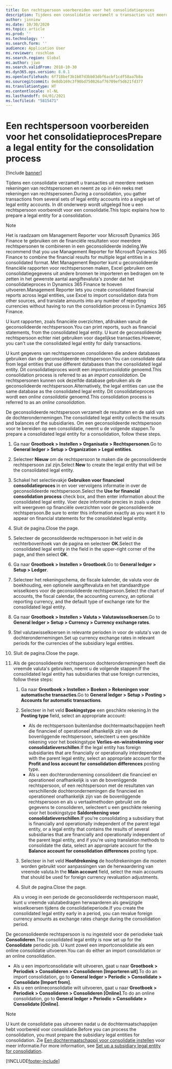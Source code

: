 ```yaml
---
title: Een rechtspersoon voorbereiden voor het consolidatieproces
description: Tijdens een consolidatie verzamelt u transacties uit meerdere reeksen rekeningen van rechtspersonen en neemt ze op in één reeks met rekeningen van rechtspersonen. In dit onderwerp wordt uitgelegd hoe u een rechtspersoon voorbereidt voor een consolidatie.
author: jinniew
ms.date: 10/30/2020
ms.topic: article
ms.prod: ''
ms.technology: ''
ms.search.form: ''
audience: Application User
ms.reviewer: roschlom
ms.search.region: Global
ms.author: jiwo
ms.search.validFrom: 2018-10-30
ms.dyn365.ops.version: 8.0.1
ms.openlocfilehash: 6f718bef3b1b07d3bb03dbf6acbf1cdf58aa7b8a
ms.sourcegitcommit: 0e8db169c3f90bd750826af76709ef5d621fd377
ms.translationtype: HT
ms.contentlocale: nl-NL
ms.lasthandoff: 04/01/2021
ms.locfileid: "5815471"
---
```

# <a name="prepare-a-legal-entity-for-the-consolidation-process"></a><span data-ttu-id="bcc3f-104">Een rechtspersoon voorbereiden voor het consolidatieproces</span><span class="sxs-lookup"><span data-stu-id="bcc3f-104">Prepare a legal entity for the consolidation process</span></span>

[!include [banner](../includes/banner.md)]

<span data-ttu-id="bcc3f-105">Tijdens een consolidatie verzamelt u transacties uit meerdere reeksen rekeningen van rechtspersonen en neemt ze op in één reeks met rekeningen van rechtspersonen.</span><span class="sxs-lookup"><span data-stu-id="bcc3f-105">During a consolidation, you gather transactions from several sets of legal entity accounts into a single set of legal entity accounts.</span></span> <span data-ttu-id="bcc3f-106">In dit onderwerp wordt uitgelegd hoe u een rechtspersoon voorbereidt voor een consolidatie.</span><span class="sxs-lookup"><span data-stu-id="bcc3f-106">This topic explains how to prepare a legal entity for a consolidation.</span></span>

> [!NOTE]
> <span data-ttu-id="bcc3f-107">Het is raadzaam om Management Reporter voor Microsoft Dynamics 365 Finance te gebruiken om de financiële resultaten voor meerdere rechtspersonen te combineren in een geconsolideerde indeling.</span><span class="sxs-lookup"><span data-stu-id="bcc3f-107">We recommend that you use Management Reporter for Microsoft Dynamics 365 Finance to combine the financial results for multiple legal entities in a consolidated format.</span></span> <span data-ttu-id="bcc3f-108">Met Management Reporter kunt u geconsolideerde financiële rapporten voor rechtspersonen maken, Excel gebruiken om consolidatiegegevens uit andere bronnen te importeren en bedragen om te zetten in het gewenste aantal aangiftevaluta's zonder dat het consolidatieproces in Dynamics 365 Finance te hoeven uitvoeren.</span><span class="sxs-lookup"><span data-stu-id="bcc3f-108">Management Reporter lets you create consolidated financial reports across legal entities, use Excel to import consolidation data from other sources, and translate amounts into any number of reporting currencies without having to run the consolidation process in Dynamics 365 Finance.</span></span>

<span data-ttu-id="bcc3f-109">U kunt rapporten, zoals financiële overzichten, afdrukken vanuit de geconsolideerde rechtspersoon.</span><span class="sxs-lookup"><span data-stu-id="bcc3f-109">You can print reports, such as financial statements, from the consolidated legal entity.</span></span> <span data-ttu-id="bcc3f-110">U kunt de geconsolideerde rechtspersoon echter niet gebruiken voor dagelijkse transacties.</span><span class="sxs-lookup"><span data-stu-id="bcc3f-110">However, you can't use the consolidated legal entity for daily transactions.</span></span>

<span data-ttu-id="bcc3f-111">U kunt gegevens van rechtspersonen consolideren die andere databases gebruiken dan de geconsolideerde rechtspersoon.</span><span class="sxs-lookup"><span data-stu-id="bcc3f-111">You can consolidate data from legal entities that use different databases than the consolidated legal entity.</span></span> <span data-ttu-id="bcc3f-112">Dit consolidatieproces wordt een *importconsolidatie* genoemd.</span><span class="sxs-lookup"><span data-stu-id="bcc3f-112">This consolidation process is referred to as an *import consolidation*.</span></span> <span data-ttu-id="bcc3f-113">De rechtspersonen kunnen ook dezelfde database gebruiken als de geconsolideerde rechtspersoon.</span><span class="sxs-lookup"><span data-stu-id="bcc3f-113">Alternatively, the legal entities can use the same database as the consolidated legal entity.</span></span> <span data-ttu-id="bcc3f-114">Dit consolidatieproces wordt een *online consolidatie* genoemd.</span><span class="sxs-lookup"><span data-stu-id="bcc3f-114">This consolidation process is referred to as an *online consolidation*.</span></span>

<span data-ttu-id="bcc3f-115">De geconsolideerde rechtspersoon verzamelt de resultaten en de saldi van de dochterondernemingen.</span><span class="sxs-lookup"><span data-stu-id="bcc3f-115">The consolidated legal entity collects the results and balances of the subsidiaries.</span></span> <span data-ttu-id="bcc3f-116">Om een geconsolideerde rechtspersoon voor te bereiden op een consolidatie, neemt u de volgende stappen.</span><span class="sxs-lookup"><span data-stu-id="bcc3f-116">To prepare a consolidated legal entity for a consolidation, follow these steps.</span></span>

1. <span data-ttu-id="bcc3f-117">Ga naar **Grootboek \> Instellen \> Organisatie \> Rechtspersonen**.</span><span class="sxs-lookup"><span data-stu-id="bcc3f-117">Go to **General ledger \> Setup \> Organization \> Legal entities**.</span></span>
2. <span data-ttu-id="bcc3f-118">Selecteer **Nieuw** om de rechtspersoon te maken die de geconsolideerde rechtspersoon zal zijn.</span><span class="sxs-lookup"><span data-stu-id="bcc3f-118">Select **New** to create the legal entity that will be the consolidated legal entity.</span></span>
3. <span data-ttu-id="bcc3f-119">Schakel het selectievakje **Gebruiken voor financieel consolidatieproces** in en voer vervolgens informatie in over de geconsolideerde rechtspersoon.</span><span class="sxs-lookup"><span data-stu-id="bcc3f-119">Select the **Use for financial consolidation process** check box, and then enter information about the consolidated legal entity.</span></span> <span data-ttu-id="bcc3f-120">Voer deze informatie precies in zoals u deze wilt weergeven op financiële overzichten voor de geconsolideerde rechtspersoon.</span><span class="sxs-lookup"><span data-stu-id="bcc3f-120">Be sure to enter this information exactly as you want it to appear on financial statements for the consolidated legal entity.</span></span>
4. <span data-ttu-id="bcc3f-121">Sluit de pagina.</span><span class="sxs-lookup"><span data-stu-id="bcc3f-121">Close the page.</span></span>
5. <span data-ttu-id="bcc3f-122">Selecteer de geconsolideerde rechtspersoon in het veld in de rechterbovenhoek van de pagina en selecteer **OK**.</span><span class="sxs-lookup"><span data-stu-id="bcc3f-122">Select the consolidated legal entity in the field in the upper-right corner of the page, and then select **OK**.</span></span>
6. <span data-ttu-id="bcc3f-123">Ga naar **Grootboek \> Instellen \> Grootboek**.</span><span class="sxs-lookup"><span data-stu-id="bcc3f-123">Go to **General ledger \> Setup \> Ledger**.</span></span>
7. <span data-ttu-id="bcc3f-124">Selecteer het rekeningschema, de fiscale kalender, de valuta voor de boekhouding, een optionele aangiftevaluta en het standaardtype wisselkoers voor de geconsolideerde rechtspersoon.</span><span class="sxs-lookup"><span data-stu-id="bcc3f-124">Select the chart of accounts, the fiscal calendar, the accounting currency, an optional reporting currency, and the default type of exchange rate for the consolidated legal entity.</span></span> 
8. <span data-ttu-id="bcc3f-125">Ga naar **Grootboek \> Instellen \> Valuta \> Valutawisselkoersen**.</span><span class="sxs-lookup"><span data-stu-id="bcc3f-125">Go to **General ledger \> Setup \> Currency \> Currency exchange rates**.</span></span>
9. <span data-ttu-id="bcc3f-126">Stel valutawisselkoersen in relevante perioden in voor de valuta's van de dochterondernemingen.</span><span class="sxs-lookup"><span data-stu-id="bcc3f-126">Set up currency exchange rates in relevant periods for the currencies of the subsidiary legal entities.</span></span>
10. <span data-ttu-id="bcc3f-127">Sluit de pagina.</span><span class="sxs-lookup"><span data-stu-id="bcc3f-127">Close the page.</span></span>
11. <span data-ttu-id="bcc3f-128">Als de geconsolideerde rechtspersoon dochterondernemingen heeft die vreemde valuta's gebruiken, neemt u de volgende stappen:</span><span class="sxs-lookup"><span data-stu-id="bcc3f-128">If the consolidated legal entity has subsidiaries that use foreign currencies, follow these steps:</span></span>

    1. <span data-ttu-id="bcc3f-129">Ga naar **Grootboek \> Instellen \> Boeken \> Rekeningen voor automatische transacties**.</span><span class="sxs-lookup"><span data-stu-id="bcc3f-129">Go to **General ledger \> Setup \> Posting \> Accounts for automatic transactions**.</span></span>
    2. <span data-ttu-id="bcc3f-130">Selecteer in het veld **Boekingstype** een geschikte rekening.</span><span class="sxs-lookup"><span data-stu-id="bcc3f-130">In the **Posting type** field, select an appropriate account:</span></span>

        - <span data-ttu-id="bcc3f-131">Als de rechtspersoon buitenlandse dochtermaatschappijen heeft die financieel of operationeel afhankelijk zijn van de bovenliggende rechtspersoon, selecteert u een geschikte rekening voor het boekingstype **Verlies-en-winstrekening voor consolidatieverschillen**.</span><span class="sxs-lookup"><span data-stu-id="bcc3f-131">If the legal entity has foreign subsidiaries that are financially or operationally interdependent with the parent legal entity, select an appropriate account for the **Profit and loss account for consolidation differences** posting type.</span></span>
        - <span data-ttu-id="bcc3f-132">Als u een dochteronderneming consolideert die financieel en operationeel onafhankelijk is van de bovenliggende rechtspersoon, of een rechtspersoon met de resultaten van verschillende dochterondernemingen die financieel en operationeel onafhankelijk zijn van de bovenliggende rechtspersoon en als u vertaalmethoden gebruikt om de gegevens te consolideren, selecteert u een geschikte rekening voor het boekingstype **Saldorekening voor consolidatieverschillen**.</span><span class="sxs-lookup"><span data-stu-id="bcc3f-132">If you're consolidating a subsidiary that is financially and operationally independent of the parent legal entity, or a legal entity that contains the results of several subsidiaries that are financially and operationally independent of the parent legal entity, and if you're using translation methods to consolidate the data, select an appropriate account for the **Balance account for consolidation differences** posting type.</span></span>

    3. <span data-ttu-id="bcc3f-133">Selecteer in het veld **Hoofdrekening** de hoofdrekeningen die moeten worden gebruikt voor aanpassingen van de herwaardering van vreemde valuta.</span><span class="sxs-lookup"><span data-stu-id="bcc3f-133">In the **Main account** field, select the main accounts that should be used for foreign currency revaluation adjustments.</span></span>
    4. <span data-ttu-id="bcc3f-134">Sluit de pagina.</span><span class="sxs-lookup"><span data-stu-id="bcc3f-134">Close the page.</span></span>

    <span data-ttu-id="bcc3f-135">Als u vroeg in een periode de geconsolideerde rechtspersoon maakt, kunt u vreemde valutabedragen herwaarderen als gewijzigde wisselkoersen tijdens de consolidatieperiode.</span><span class="sxs-lookup"><span data-stu-id="bcc3f-135">If you create the consolidated legal entity early in a period, you can revalue foreign currency amounts as exchange rates change during the consolidation period.</span></span>

<span data-ttu-id="bcc3f-136">De geconsolideerde rechtspersoon is nu ingesteld voor de periodieke taak **Consolideren**.</span><span class="sxs-lookup"><span data-stu-id="bcc3f-136">The consolidated legal entity is now set up for the **Consolidate** periodic job.</span></span> <span data-ttu-id="bcc3f-137">U kunt zowel een importconsolidatie als een online consolidatie uitvoeren.</span><span class="sxs-lookup"><span data-stu-id="bcc3f-137">You can do either an import consolidation or an online consolidation.</span></span>

- <span data-ttu-id="bcc3f-138">Als u een importconsolidatie wilt uitvoeren, gaat u naar **Grootboek \> Periodiek \> Consolideren \> Consolideren \[Importeren uit\]**.</span><span class="sxs-lookup"><span data-stu-id="bcc3f-138">To do an import consolidation, go to **General ledger \> Periodic \> Consolidate \> Consolidate \[Import from\]**.</span></span>
- <span data-ttu-id="bcc3f-139">Als u een onlineconsolidatie wilt uitvoeren, gaat u naar **Grootboek \> Periodiek \> Consolideren \> Consolideren \[Online\]**.</span><span class="sxs-lookup"><span data-stu-id="bcc3f-139">To do an online consolidation, go to **General ledger \> Periodic \> Consolidate \> Consolidate \[Online\]**.</span></span>

> [!NOTE]
> <span data-ttu-id="bcc3f-140">U kunt de consolidatie pas uitvoeren nadat u de dochtermaatschappijen hebt voorbereid voor consolidatie.</span><span class="sxs-lookup"><span data-stu-id="bcc3f-140">Before you can process the consolidation, you must prepare the subsidiary legal entities for consolidation.</span></span> <span data-ttu-id="bcc3f-141">Zie [Een dochtermaatschappij voor consolidatie instellen](set-up-subsidiary-company-for-consolidation.md) voor meer informatie.</span><span class="sxs-lookup"><span data-stu-id="bcc3f-141">For more information, see [Set up a subsidiary legal entity for consolidation](set-up-subsidiary-company-for-consolidation.md).</span></span>


[!INCLUDE[footer-include](../../includes/footer-banner.md)]